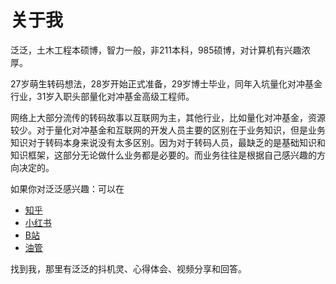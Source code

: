 # 关于我

泛泛，土木工程本硕博，智力一般，非211本科，985硕博，对计算机有兴趣浓厚。

27岁萌生转码想法，28岁开始正式准备，29岁博士毕业，同年入坑量化对冲基金行业，31岁入职头部量化对冲基金高级工程师。

网络上大部分流传的转码故事以互联网为主，其他行业，比如量化对冲基金，资源较少。对于量化对冲基金和互联网的开发人员主要的区别在于业务知识，但是业务知识对于转码本身来说没有太多区别。因为对于转码人员，最缺乏的是基础知识和知识框架，这部分无论做什么业务都是必要的。而业务往往是根据自己感兴趣的方向决定的。

如果你对泛泛感兴趣：可以在

- [知乎](https://www.zhihu.com/people/wangzhetju)
- [小红书](https://www.xiaohongshu.com/user/profile/5d093f22000000001201fe8a?xhsshare=CopyLink&appuid=5d093f22000000001201fe8a&apptime=1666045905)
- [B站](https://space.bilibili.com/414096658/channel/series)
- [油管](https://www.youtube.com/channel/UCewwgakV1SB1IKu8305Hgsg/videos)

找到我，那里有泛泛的抖机灵、心得体会、视频分享和回答。